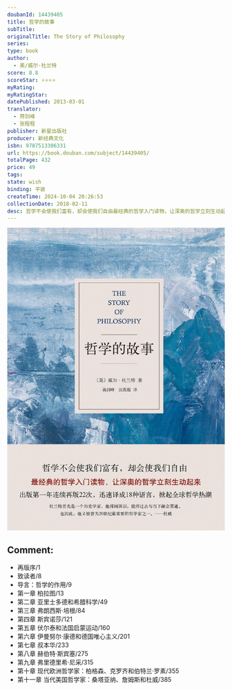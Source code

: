 ```yaml
---
doubanId: 14439405
title: 哲学的故事
subTitle: 
originalTitle: The Story of Philosophy
series: 
type: book
author: 
  - 美/威尔·杜兰特
score: 8.8
scoreStar: ⭐⭐⭐⭐
myRating: 
myRatingStar: 
datePublished: 2013-03-01
translator: 
  - 蒋剑峰
  - 张程程
publisher: 新星出版社
producer: 新经典文化
isbn: 9787513306331
url: https://book.douban.com/subject/14439405/
totalPage: 432
price: 49
tags: 
state: wish
binding: 平装
createTime: 2024-10-04 20:26:53
collectionDate: 2018-02-11
desc: 哲学不会使我们富有，却会使我们自由最经典的哲学入门读物，让深奥的哲学立刻生动起来出版第一年连续再版22次，迅速译成18种语言，掀起全球哲学热潮杜兰特首先是一个历史学家，他博闻强识，能将过去与当下融会贯通。也因此，他又被誉为20世纪最重要的哲学家之一。                  ——杜威《哲学的故事》在普及哲学上做了一项开创性的工作。有的地方朗朗上口，令人想大声读出来！                         ——威尔•罗杰斯（美国作家，社会评论家）《哲学的故事》或许还可以叫“哲学之美”，因为威尔•杜兰特对所有的思想赋予一种同等的爱和理解、批评和吸收。他的目的不仅仅是写哲学史，而且让我们随同这些伟大的哲学家们在思想领域一起探索进步。                            —— 《星期六评论》苏格拉底服毒、柏拉...(展开全部)哲学不会使我们富有，却会使我们自由最经典的哲学入门读物，让深奥的哲学立刻生动起来出版第一年连续再版22次，迅速译成18种语言，掀起全球哲学热潮杜兰特首先是一个历史学家，他博闻强识，能将过去与当下融会贯通。也因此，他又被誉为20世纪最重要的哲学家之一。                  ——杜威《哲学的故事》在普及哲学上做了一项开创性的工作。有的地方朗朗上口，令人想大声读出来！                         ——威尔•罗杰斯（美国作家，社会评论家）《哲学的故事》或许还可以叫“哲学之美”，因为威尔•杜兰特对所有的思想赋予一种同等的爱和理解、批评和吸收。他的目的不仅仅是写哲学史，而且让我们随同这些伟大的哲学家们在思想领域一起探索进步。                            —— 《星期六评论》苏格拉底服毒、柏拉图逃亡、亚里士多德被流放，为了真理师徒三人前仆后继；培根立遗嘱托付“把灵魂送给上帝；把躯体留给泥土；把名字留给后世”； 伏尔泰和卢梭两人合伙“击垮了法国”……威尔•杜兰特以苏格拉底的谦逊、伏尔泰的洞察力和恒心、罗素的冷静，用生动幽默的文笔，将哲学思想融合于血肉之躯，记述了从苏格拉底到约翰•杜威等有史以来的主要哲学家，让读者在最短的时间内、用最有趣的方法读懂漫长的哲学发展和艰深的哲学精髓。威尔•杜兰特（Will Durant，1885―1981）普利策奖和自由勋章获得者。用五十多年的时间写就一系列广受好评的重要著作，《哲学的故事》、十一卷本《世界文明史》（后几卷是他和妻子阿里尔合著）、《历史上最伟大的思想》等。他终生致力于将哲学从学术象牙塔中解放出来，让它进入普通人的生活。《哲学的故事》出版后，第一年连续再版22次，迅速译成18种语言，掀起了世界范围的哲学热潮。
---
```


![image](99.Attachments/Files/s24589846.jpg)

Comment: 
---



  - 再版序/1
  - 致读者/8
  - 导言：哲学的作用/9
  - 第一章 柏拉图/13
  - 第二章 亚里士多德和希腊科学/49
  - 第三章 弗朗西斯·培根/84
  - 第四章 斯宾诺莎/121
  - 第五章 伏尔泰和法国启蒙运动/160
  - 第六章 伊曼努尔·康德和德国唯心主义/201
  - 第七章 叔本华/233
  - 第八章  赫伯特·斯宾塞/275
  - 第九章 弗里德里希·尼采/315
  - 第十章 现代欧洲哲学家：柏格森、克罗齐和伯特兰·罗素/355
  - 第十一章 当代美国哲学家：桑塔亚纳、詹姆斯和杜威/385
